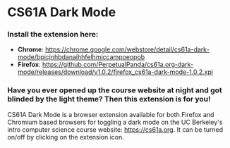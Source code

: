 # CS61A Dark Mode

### Install the extension here:

- **Chrome**: https://chrome.google.com/webstore/detail/cs61a-dark-mode/bpicjnhbdanaihhfelhmiccampoeopob
- **Firefox**: https://github.com/PerpetualPanda/cs61a.org-dark-mode/releases/download/v1.0.2/firefox_cs61a-dark-mode-1.0.2.xpi

### Have you ever opened up the course website at night and got blinded by the light theme? Then this extension is for you!

CS61A Dark Mode is a browser extension available for both Firefox and Chromium based browsers for toggling a dark mode on the UC Berkeley's intro computer science course website: https://cs61a.org. It can be turned on/off by clicking on the extension icon.
